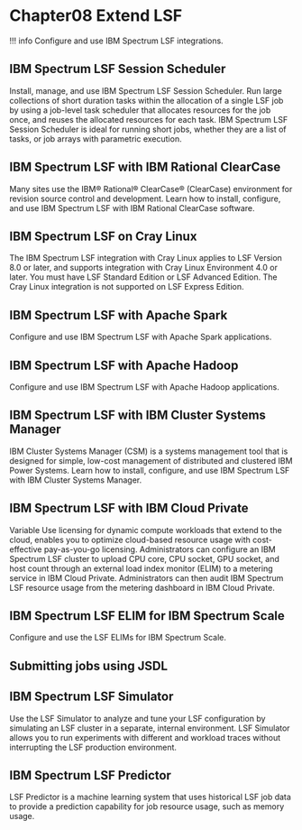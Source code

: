 #  Chapter08 Extend LSF

!!! info
    Configure and use IBM Spectrum LSF integrations.

## IBM Spectrum LSF Session Scheduler
Install, manage, and use IBM Spectrum LSF Session Scheduler. Run large collections of short duration tasks within the allocation of a single LSF job by using a job-level task scheduler that allocates resources for the job once, and reuses the allocated resources for each task. IBM Spectrum LSF Session Scheduler is ideal for running short jobs, whether they are a list of tasks, or job arrays with parametric execution.

## IBM Spectrum LSF with IBM Rational ClearCase
Many sites use the IBM® Rational® ClearCase® (ClearCase) environment for revision source control and development. Learn how to install, configure, and use IBM Spectrum LSF with IBM Rational ClearCase software.

## IBM Spectrum LSF on Cray Linux
The IBM Spectrum LSF integration with Cray Linux applies to LSF Version 8.0 or later, and supports integration with Cray Linux Environment 4.0 or later. You must have LSF Standard Edition or LSF Advanced Edition. The Cray Linux integration is not supported on LSF Express Edition.

## IBM Spectrum LSF with Apache Spark
Configure and use IBM Spectrum LSF with Apache Spark applications.

## IBM Spectrum LSF with Apache Hadoop
Configure and use IBM Spectrum LSF with Apache Hadoop applications.

## IBM Spectrum LSF with IBM Cluster Systems Manager
IBM Cluster Systems Manager (CSM) is a systems management tool that is designed for simple, low-cost management of distributed and clustered IBM Power Systems. Learn how to install, configure, and use IBM Spectrum LSF with IBM Cluster Systems Manager.

## IBM Spectrum LSF with IBM Cloud Private
Variable Use licensing for dynamic compute workloads that extend to the cloud, enables you to optimize cloud-based resource usage with cost-effective pay-as-you-go licensing. Administrators can configure an IBM Spectrum LSF cluster to upload CPU core, CPU socket, GPU socket, and host count through an external load index monitor (ELIM) to a metering service in IBM Cloud Private. Administrators can then audit IBM Spectrum LSF resource usage from the metering dashboard in IBM Cloud Private.

## IBM Spectrum LSF ELIM for IBM Spectrum Scale
Configure and use the LSF ELIMs for IBM Spectrum Scale.

## Submitting jobs using JSDL

## IBM Spectrum LSF Simulator
Use the LSF Simulator to analyze and tune your LSF configuration by simulating an LSF cluster in a separate, internal environment. LSF Simulator allows you to run experiments with different and workload traces without interrupting the LSF production environment.

## IBM Spectrum LSF Predictor
LSF Predictor is a machine learning system that uses historical LSF job data to provide a prediction capability for job resource usage, such as memory usage.